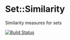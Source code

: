 Set::Similarity
===============

Similarity measures for sets

[![Build Status](https://travis-ci.org/wollmers/Set-Similarity.png)](https://travis-ci.org/wollmers/Set-Similarity)


